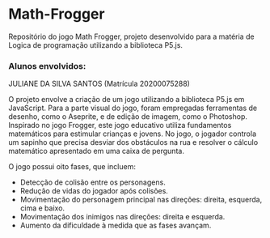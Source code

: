# Math-Frogger
Repositório do jogo Math Frogger, projeto desenvolvido para a matéria de Logica de programação utilizando a biblioteca P5.js.

### Alunos envolvidos:
JULIANE DA SILVA SANTOS (Matrícula 20200075288)

O projeto envolve a criação de um jogo utilizando a biblioteca P5.js em JavaScript. Para a parte visual do jogo, foram empregadas ferramentas de desenho, como o Aseprite, e de edição de imagem, como o Photoshop. Inspirado no jogo Frogger, este jogo educativo utiliza fundamentos matemáticos para estimular crianças e jovens. No jogo, o jogador controla um sapinho que precisa desviar dos obstáculos na rua e resolver o cálculo matemático apresentado em uma caixa de pergunta.

O jogo possui oito fases, que incluem:

- Detecção de colisão entre os personagens.
- Redução de vidas do jogador após colisões.
- Movimentação do personagem principal nas direções: direita, esquerda, cima e baixo.
- Movimentação dos inimigos nas direções: direita e esquerda.
- Aumento da dificuldade à medida que as fases avançam.
